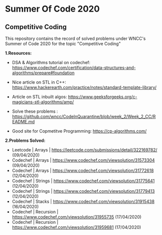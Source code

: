 # Summer Of Code 2020
## Competitive Coding
This repository contains the record of solved problems under WNCC's Summer of Code 2020 for the topic "Competitive Coding"

**1.Resources:**
- DSA & Algorithms tutorial on codechef: https://www.codechef.com/certification/data-structures-and-algorithms/prepare#foundation

- Nice article on STL in C++: https://www.hackerearth.com/practice/notes/standard-template-library/

- Article on STL inbuilt algos: https://www.geeksforgeeks.org/c-magicians-stl-algorithms/amp/

- Solve these problems : https://github.com/wncc/CodeInQuarantine/blob/week_2/Week_2_CC/README.md

- Good site for Copmetitve Programming: https://cp-algorithms.com/

 
**2.Problems Solved:**

- Leetcode | Arrays | https://leetcode.com/submissions/detail/322169782/ (09/04/2020)
- Codechef | Arrays |  https://www.codechef.com/viewsolution/31573304 (09/04/2020)
- Codechef | Arrays |  https://www.codechef.com/viewsolution/31772618 (12/04/2020)  
- Codechef | Strings | https://www.codechef.com/viewsolution/31775641 (12/04/2020)  
- Codechef | Strings | https://www.codechef.com/viewsolution/31779413 (12/04/2020)  
- Codechef | Stacks | https://www.codechef.com/viewsolution/31915438 (16/04/2020)  
- Codechef | Recursion | https://www.codechef.com/viewsolution/31955735 (17/04/2020)  
- Codechef | Recursion | https://www.codechef.com/viewsolution/31959681 (17/04/2020)
